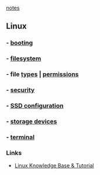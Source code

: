 [notes](../index.md)

## Linux

### - [booting](booting.md)
<!-- ### - [filetypes](filetypes.md) | [permissions](file_permissions.md) -->
### - [filesystem](filesystem.md)
### - file [types](filetypes.md) | [permissions](file_permissions.md)
### - [security](security.md)
### - [SSD configuration](SSD.md)
### - [storage devices](storage_devices.md)
### - [terminal](terminal.md)

### Links
- [Linux Knowledge Base & Tutorial](http://www.linux-tutorial.info/modules.php?name=MContent&pageid=224)
